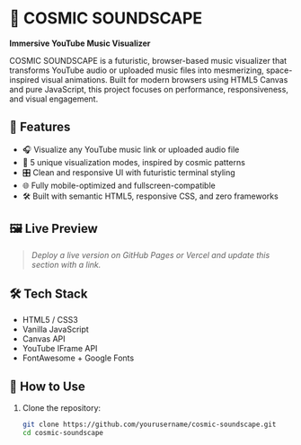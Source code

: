 # 🌌 COSMIC SOUNDSCAPE  
**Immersive YouTube Music Visualizer**

COSMIC SOUNDSCAPE is a futuristic, browser-based music visualizer that transforms YouTube audio or uploaded music files into mesmerizing, space-inspired visual animations. Built for modern browsers using HTML5 Canvas and pure JavaScript, this project focuses on performance, responsiveness, and visual engagement.

## 🚀 Features

- 🎧 Visualize any YouTube music link or uploaded audio file  
- 🌠 5 unique visualization modes, inspired by cosmic patterns  
- 🎛 Clean and responsive UI with futuristic terminal styling  
- 🌐 Fully mobile-optimized and fullscreen-compatible  
- 🛠 Built with semantic HTML5, responsive CSS, and zero frameworks

## 🖼 Live Preview

> _Deploy a live version on GitHub Pages or Vercel and update this section with a link._

## 🛠 Tech Stack

- HTML5 / CSS3  
- Vanilla JavaScript  
- Canvas API  
- YouTube IFrame API  
- FontAwesome + Google Fonts

## 📁 How to Use

1. Clone the repository:
   ```bash
   git clone https://github.com/yourusername/cosmic-soundscape.git
   cd cosmic-soundscape

